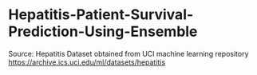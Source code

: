 # Hepatitis-Patient-Survival-Prediction-Using-Ensemble
Source: Hepatitis Dataset obtained from UCI machine learning repository https://archive.ics.uci.edu/ml/datasets/hepatitis
